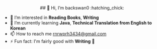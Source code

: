 <div align="center">
## 👋 Hi, I’m backswan0 :hatching_chick:
</div>

- 👀 I’m interested in __Reading Books__, __Writing__
- 🌱 I’m currently learning __Java__, __Technical Translation from English to Korean__
- 📫 How to reach me rnrwprh3434@gmail.com
- ⚡ Fun fact: I'm fairly good with __Writing__ :pencil:

<!---
backswan0/backswan0 is a ✨ special ✨ repository because its `README.md` (this file) appears on your GitHub profile.
You can click the Preview link to take a look at your changes.
--->
